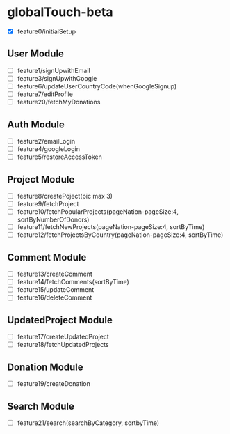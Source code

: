 # globalTouch-beta

- [x] feature0/initialSetup

## User Module

- [ ] feature1/signUpwithEmail
- [ ] feature3/signUpwithGoogle
- [ ] feature6/updateUserCountryCode(whenGoogleSignup)
- [ ] feature7/editProfile
- [ ] feature20/fetchMyDonations

## Auth Module

- [ ] feature2/emailLogin
- [ ] feature4/googleLogin
- [ ] feature5/restoreAccessToken

## Project Module

- [ ] feature8/createPoject(pic max 3)
- [ ] feature9/fetchProject
- [ ] feature10/fetchPopularProjects(pageNation-pageSize:4, sortByNumberOfDonors)
- [ ] feature11/fetchNewProjects(pageNation-pageSize:4, sortByTime)
- [ ] feature12/fetchProjectsByCountry(pageNation-pageSize:4, sortByTime)

## Comment Module

- [ ] feature13/createComment
- [ ] feature14/fetchComments(sortByTime)
- [ ] feature15/updateComment
- [ ] feature16/deleteComment

## UpdatedProject Module

- [ ] feature17/createUpdatedProject
- [ ] feature18/fetchUpdatedProjects

## Donation Module

- [ ] feature19/createDonation

## Search Module

- [ ] feature21/search(searchByCategory, sortbyTime)
